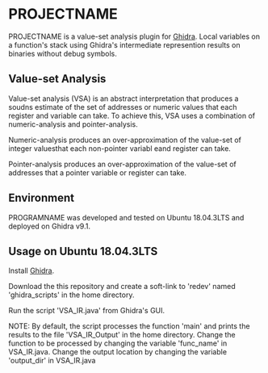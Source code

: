 # PROJECTNAME

PROJECTNAME is a value-set analysis plugin for [Ghidra][ghidra]. Local variables on a function's stack using Ghidra's intermediate represention results on binaries without debug symbols.
  
## Value-set Analysis

Value-set analysis (VSA) is an abstract interpretation that produces a soudns estimate of the set of addresses or numeric values that each register and variable can take. To achieve this, VSA uses a combination of numeric-analysis and pointer-analysis.

Numeric-analysis produces an over-approximation of the value-set of integer valuesthat each non-pointer variabl eand register can take.

Pointer-analysis produces an over-approximation of the value-set of addresses that a pointer variable or register can take.

## Environment

PROGRAMNAME was developed and tested on Ubuntu 18.04.3LTS and deployed on Ghidra v9.1.

## Usage on Ubuntu 18.04.3LTS

Install [Ghidra][ghidra].

Download the this repository and create a soft-link to 'redev' named 'ghidra_scripts' in the home directory.

Run the script 'VSA_IR.java' from Ghidra's GUI.

NOTE: By default, the script processes the function 'main' and prints the results to the file 'VSA_IR_Output' in the home directory. Change the function to be processed by changing the variable 'func_name' in VSA_IR.java. Change the output location by changing the variable 'output_dir' in VSA_IR.java

[ghidra]: https://github.com/NationalSecurityAgency/ghidra
